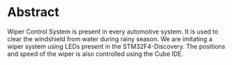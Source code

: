 # Abstract
Wiper Control System is present in every automotive system. It is used to clear the windshield from water during rainy season. We are imitating a wiper system using LEDs present in the STM32F4-Discovery. The positions and speed of the wiper is also controlled using the Cube IDE.
 
